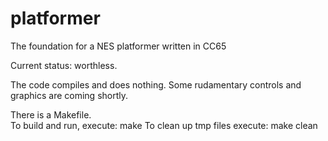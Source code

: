 # platformer
The foundation for a NES platformer written in CC65

Current status:  worthless.

The code compiles and does nothing.    Some rudamentary controls and graphics are coming shortly.

There is a Makefile.   
  To build and run,  execute:   make
  To clean up tmp files execute:  make clean
  
